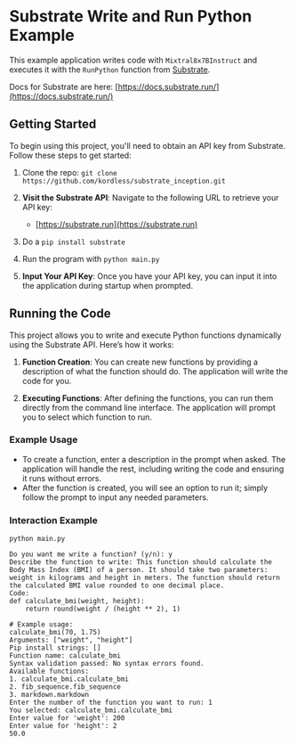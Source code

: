 # Substrate Write and Run Python Example

This example application writes code with `Mixtral8x7BInstruct` and executes it with the `RunPython` function from [Substrate](https://substrate.app).

Docs for Substrate are here: [https://docs.substrate.run/](https://docs.substrate.run/)

## Getting Started

To begin using this project, you'll need to obtain an API key from Substrate. Follow these steps to get started:

1. Clone the repo: `git clone https://github.com/kordless/substrate_inception.git`
   
1. **Visit the Substrate API**: Navigate to the following URL to retrieve your API key:
   - [https://substrate.run](https://substrate.run)

1. Do a `pip install substrate`

1. Run the program with `python main.py`
   
1. **Input Your API Key**: Once you have your API key, you can input it into the application during startup when prompted.


## Running the Code

This project allows you to write and execute Python functions dynamically using the Substrate API. Here’s how it works:

1. **Function Creation**: You can create new functions by providing a description of what the function should do. The application will write the code for you.

2. **Executing Functions**: After defining the functions, you can run them directly from the command line interface. The application will prompt you to select which function to run.

### Example Usage
- To create a function, enter a description in the prompt when asked. The application will handle the rest, including writing the code and ensuring it runs without errors. 
- After the function is created, you will see an option to run it; simply follow the prompt to input any needed parameters.

### Interaction Example
```
python main.py
```

```
Do you want me write a function? (y/n): y
Describe the function to write: This function should calculate the Body Mass Index (BMI) of a person. It should take two parameters: weight in kilograms and height in meters. The function should return the calculated BMI value rounded to one decimal place.
Code:
def calculate_bmi(weight, height):
    return round(weight / (height ** 2), 1)

# Example usage:
calculate_bmi(70, 1.75)
Arguments: ["weight", "height"]
Pip install strings: []
Function name: calculate_bmi
Syntax validation passed: No syntax errors found.
Available functions:
1. calculate_bmi.calculate_bmi
2. fib_sequence.fib_sequence
3. markdown.markdown
Enter the number of the function you want to run: 1
You selected: calculate_bmi.calculate_bmi
Enter value for 'weight': 200
Enter value for 'height': 2
50.0
```
